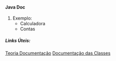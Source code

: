 #### Java Doc

1. Exemplo:
    - Calculadora
    - Contas

##### Links Úteis:
[Teoria Documentação](https://glysns.gitbook.io/java-basico/sintaxe/documentacao)
[Documentação das Classes](https://docs.oracle.com/javase/7/docs/api/allclasses-noframe.html)


